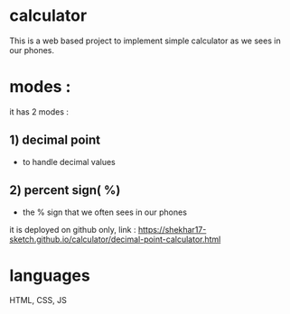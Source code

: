 # calculator
This is a web based project to implement simple calculator as we sees in our phones.

# modes : 
it has 2 modes : 
## 1) decimal point 
- to handle decimal values
## 2) percent sign( %) 
- the % sign that we often sees in our phones

it is deployed on github only, 
link : https://shekhar17-sketch.github.io/calculator/decimal-point-calculator.html

# languages
HTML, CSS, JS 

